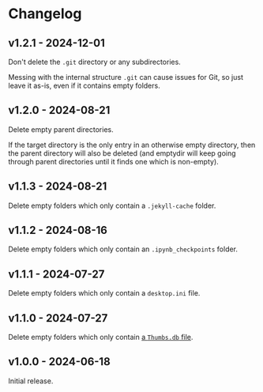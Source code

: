 # Changelog

## v1.2.1 - 2024-12-01

Don't delete the `.git` directory or any subdirectories.

Messing with the internal structure `.git` can cause issues for Git, so just leave it as-is, even if it contains empty folders.

## v1.2.0 - 2024-08-21

Delete empty parent directories.

If the target directory is the only entry in an otherwise empty directory, then the parent directory will also be deleted (and emptydir will keep going through parent directories until it finds one which is non-empty).

## v1.1.3 - 2024-08-21

Delete empty folders which only contain a `.jekyll-cache` folder.

## v1.1.2 - 2024-08-16

Delete empty folders which only contain an `.ipynb_checkpoints` folder.

## v1.1.1 - 2024-07-27

Delete empty folders which only contain a `desktop.ini` file.

## v1.1.0 - 2024-07-27

Delete empty folders which only contain [a `Thumbs.db` file](https://en.wikipedia.org/wiki/Windows_thumbnail_cache#Thumbs.db).

## v1.0.0 - 2024-06-18

Initial release.

